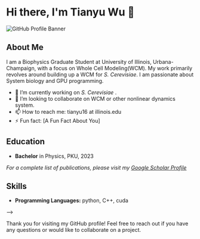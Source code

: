 # Hi there, I'm Tianyu Wu 👋

![GitHub Profile Banner](./geometry_snapshot.png)

## About Me

I am a Biophysics Graduate Student at University of Illinois, Urbana-Champaign, with a focus on Whole Cell Modeling(WCM). My work primarily revolves around building up a WCM for _S. Cerevisiae_. I am passionate about System biology and GPU programming.

- 🌱 I’m currently working on _S. Cerevisiae_ .
- 👯 I’m looking to collaborate on WCM or other nonlinear dynamics system.
- 📫 How to reach me: tianyu16 at illinois.edu
- ⚡ Fun fact: [A Fun Fact About You]

<!-- ## Research Interests

- [Interest 1]
- [Interest 2]
- [Interest 3]
- [Interest 4] -->

## Education

- **Bachelor** in Physics, PKU, 2023


<!-- ## Publications -->

<!-- 1. **[Title of Paper 1]**  
   _[Authors]_  
   [Journal/Conference], [Year].  
   [DOI/Link to Paper]

2. **[Title of Paper 2]**  
   _[Authors]_  
   [Journal/Conference], [Year].  
   [DOI/Link to Paper]

3. **[Title of Paper 3]**  
   _[Authors]_  
   [Journal/Conference], [Year].  
   [DOI/Link to Paper] -->

_For a complete list of publications, please visit my [Google Scholar Profile](https://scholar.google.com/citations?user=YOURSCHOLARID)_

<!-- ## Projects

### [Project Title 1]
**Description:** [Brief Description of the Project]  
**Repository:** [Link to Repository]  
**Technologies:** [List of Technologies Used]

### [Project Title 2]
**Description:** [Brief Description of the Project]  
**Repository:** [Link to Repository]  
**Technologies:** [List of Technologies Used]

### [Project Title 3]
**Description:** [Brief Description of the Project]  
**Repository:** [Link to Repository]  
**Technologies:** [List of Technologies Used] -->

<!-- ## Professional Experience

- **[Your Position]**  
  _[Company/Institution], [Location]_  
  [Start Date] - [End Date]  
  - Responsibility 1
  - Responsibility 2
  - Responsibility 3

- **[Your Position]**  
  _[Company/Institution], [Location]_  
  [Start Date] - [End Date]  
  - Responsibility 1
  - Responsibility 2
  - Responsibility 3 -->

## Skills

- **Programming Languages:** python, C++, cuda
<!-- - **Tools and Technologies:** [Tool 1], [Tool 2], [Tool 3]
- **Methodologies:** [Methodology 1], [Methodology 2], [Methodology 3] -->

<!-- ## Contact

- **Email:** [Your Email]
- **LinkedIn:** [Your LinkedIn Profile](https://www.linkedin.com/in/YOURPROFILE)
- **Twitter:** [Your Twitter Profile](https://twitter.com/YOURPROFILE)
- **Website:** [Your Personal Website](https://yourwebsite.com) -->

<!-- ## GitHub Stats

![Your GitHub Stats](https://github-readme-stats.vercel.app/api?username=yourusername&show_icons=true&theme=radical)

## Recent Activity

<!--START_SECTION:activity-->
<!-- 1. 💬 Commented on [Issue Title](https://github.com/repository/issues/issue-number) in [Repository](https://github.com/repository)
2. 🎉 Merged PR [#PR-Number](https://github.com/repository/pull/PR-Number) in [Repository](https://github.com/repository)
3. ❗️ Closed issue [#Issue-Number](https://github.com/repository/issues/Issue-Number) in [Repository](https://github.com/repository)
4. 💪 Opened PR [#PR-Number](https://github.com/repository/pull/PR-Number) in [Repository](https://github.com/repository) --> -->
<!--END_SECTION:activity-->

Thank you for visiting my GitHub profile! Feel free to reach out if you have any questions or would like to collaborate on a project.
